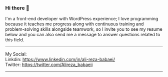 ### Hi there 👋

I'm a front-end developer with WordPress experience; I love programming because it teaches me progress along with continuous training and problem-solving skills alongside teamwork, so I invite you to see my resume below and you can also send me a message to answer questions related to this field.

----------------------------------------------

My Social:
</br>
Linkdin: https://www.linkedin.com/in/ali-reza-babaei/
</br>
Twitter: https://twitter.com/Alireza_babaeii

----------------------------------------------
